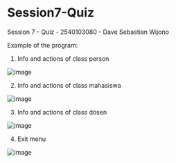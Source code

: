 # Session7-Quiz
Session 7 - Quiz  - 2540103080 - Dave Sebastian Wijono


Example of the program:
1. Info and actions of class person

![image](https://media.discordapp.net/attachments/1014209582488359013/1092822167697244201/image.png?width=514&height=229)

2. Info and actions of class mahasiswa

![image]()

3. Info and actions of class dosen

![image]()

4. Exit menu

![image]()
